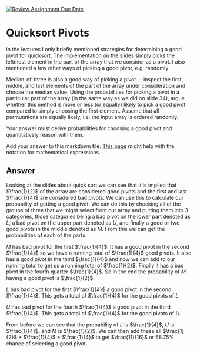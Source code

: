 [![Review Assignment Due Date](https://classroom.github.com/assets/deadline-readme-button-24ddc0f5d75046c5622901739e7c5dd533143b0c8e959d652212380cedb1ea36.svg)](https://classroom.github.com/a/IF3rQO50)
# Quicksort Pivots

in the lectures I only briefly mentioned strategies for determining a good pivot
for quicksort. The implementation on the slides simply picks the leftmost
element in the part of the array that we consider as a pivot. I also mentioned a
few other ways of picking a good pivot, e.g. randomly.

Median-of-three is also a good way of picking a pivot -- inspect the first,
middle, and last elements of the part of the array under consideration and
choose the median value. Using the probabilities for picking a pivot in a
particular part of the array (in the same way as we did on slide 34), argue
whether this method is more or less (or equally) likely to pick a good pivot
compared to simply choosing the first element. Assume that all permutations are
equally likely, i.e. the input array is ordered randomly.

Your answer must derive probabilities for choosing a good pivot and
quantitatively reason with them.

Add your answer to this markdown file. [This
page](https://docs.github.com/en/get-started/writing-on-github/working-with-advanced-formatting/writing-mathematical-expressions)
might help with the notation for mathematical expressions.

## Answer
Looking at the slides about quick sort we can see that it is implied that $\frac{1}{2}$ of the array are considered good pivots and the first and last $\frac{1}{4}$ are considered bad pivots. We can use this to calculate our probability of getting a good pivot. We can do this by checking all of the groups of three that we might select from our array and putting them into 3 categories, those categories being a bad pivot on the lower part denoted as $L$, a bad pivot on the upper part denoted as $U$, and finally a good or two good pivots in the middle denoted as $M$. From this we can get the probabilities of each of the parts:

$M$ has bad pivot for the first $\frac{1}{4}$. It has a good pivot in the second $\frac{1}{4}$ so we have a running total of $\frac{1}{4}$ good pivots. It also has a good pivot in the third $\frac{1}{4}$ and now we can add to our running total to get us a running total of $\frac{1}{2}$. Finally it has a bad pivot in the fourth quarter $\frac{1}{4}$. So in the end the probability of $M$ having a good pivot is $\frac{1}{2}$.

$L$ has bad pivot for the first $\frac{1}{4}$ a good pivot in the second $\frac{1}{4}$. This gets a total of $\frac{1}{4}$ for the good pivots of $L$.

$U$ has bad pivot for the fourth $\frac{1}{4}$ a good pivot in the third $\frac{1}{4}$. This gets a total of $\frac{1}{4}$ for the good pivots of $U$.

From before we can see that the probability of $L$ is $\frac{1}{4}$, $U$ is $\frac{1}{4}$, and $M$ is $\frac{1}{2}$. We can then add these all $\frac{1}{2}$ + $\frac{1}{4}$ + $\frac{1}{4}$ to get $\frac{11}{16}$ or $68.75$% chance of selecting a good pivot.
